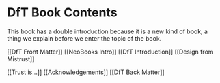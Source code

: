 # DfT Book Contents

This book has a double introduction because it is a new kind of book, a thing we explain before we enter the topic of the book.

[[DfT Front Matter]]
[[NeoBooks Intro]]
[[DfT Introduction]]
[[Design from Mistrust]]

[[Trust is…]]
[[Acknowledgements]]
[[DfT Back Matter]]


